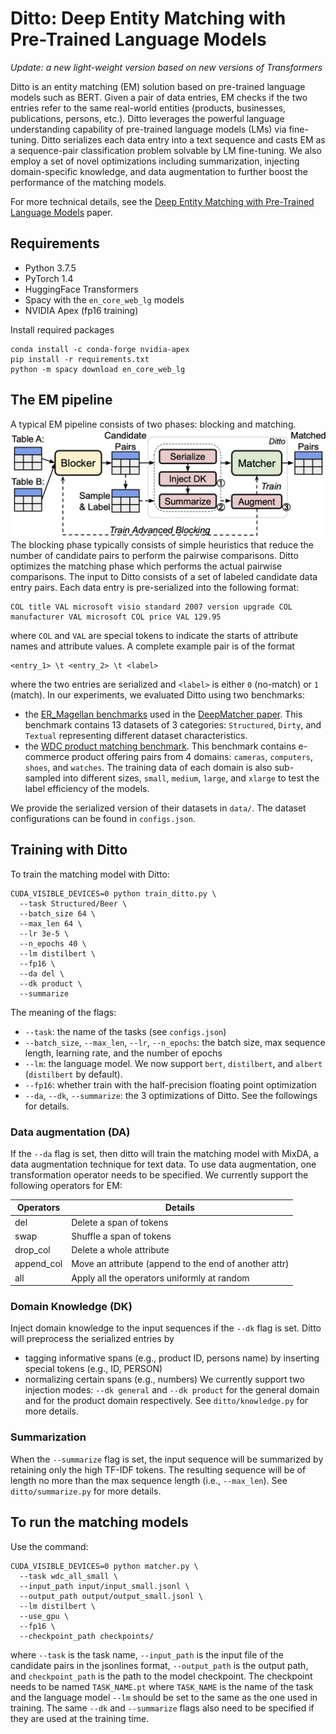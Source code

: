 # Ditto: Deep Entity Matching with Pre-Trained Language Models

*Update: a new light-weight version based on new versions of Transformers*

Ditto is an entity matching (EM) solution based on pre-trained language models such as BERT. Given a pair of data entries, EM checks if the two entries refer to the same real-world entities (products, businesses, publications, persons, etc.). Ditto leverages the powerful language understanding capability of pre-trained language models (LMs) via fine-tuning. Ditto serializes each data entry into a text sequence and casts EM as a sequence-pair classification problem solvable by LM fine-tuning. We also employ a set of novel optimizations including summarization, injecting domain-specific knowledge, and data augmentation to further boost the performance of the matching models.

For more technical details, see the [Deep Entity Matching with Pre-Trained Language Models](https://arxiv.org/abs/2004.00584) paper.

## Requirements

* Python 3.7.5
* PyTorch 1.4
* HuggingFace Transformers 
* Spacy with the ``en_core_web_lg`` models
* NVIDIA Apex (fp16 training)

Install required packages
```
conda install -c conda-forge nvidia-apex
pip install -r requirements.txt
python -m spacy download en_core_web_lg
```

## The EM pipeline

A typical EM pipeline consists of two phases: blocking and matching. 
![The EM pipeline of Ditto.](ditto.jpg)
The blocking phase typically consists of simple heuristics that reduce the number of candidate pairs to perform the pairwise comparisons. Ditto optimizes the matching phase which performs the actual pairwise comparisons. The input to Ditto consists of a set of labeled candidate data entry pairs. Each data entry is pre-serialized into the following format:
```
COL title VAL microsoft visio standard 2007 version upgrade COL manufacturer VAL microsoft COL price VAL 129.95
```
where ``COL`` and ``VAL`` are special tokens to indicate the starts of attribute names and attribute values. A complete example pair is of the format
```
<entry_1> \t <entry_2> \t <label>
```
where the two entries are serialized and ``<label>`` is either ``0`` (no-match) or ``1`` (match). In our experiments, we evaluated Ditto using two benchmarks:
* the [ER_Magellan benchmarks](https://github.com/anhaidgroup/deepmatcher/blob/master/Datasets.md) used in the [DeepMatcher paper](http://pages.cs.wisc.edu/~anhai/papers1/deepmatcher-sigmod18.pdf). This benchmark contains 13 datasets of 3 categories: ``Structured``, ``Dirty``, and ``Textual`` representing different dataset characteristics. 
* the [WDC product matching benchmark](http://webdatacommons.org/largescaleproductcorpus/v2/index.html). This benchmark contains e-commerce product offering pairs from 4 domains: ``cameras``, ``computers``, ``shoes``, and ``watches``. The training data of each domain is also sub-sampled into different sizes, ``small``, ``medium``, ``large``, and ``xlarge`` to test the label efficiency of the models. 

We provide the serialized version of their datasets in ``data/``. The dataset configurations can be found in ``configs.json``. 

## Training with Ditto

To train the matching model with Ditto:
```
CUDA_VISIBLE_DEVICES=0 python train_ditto.py \
  --task Structured/Beer \
  --batch_size 64 \
  --max_len 64 \
  --lr 3e-5 \
  --n_epochs 40 \
  --lm distilbert \
  --fp16 \
  --da del \
  --dk product \
  --summarize
```
The meaning of the flags:
* ``--task``: the name of the tasks (see ``configs.json``)
* ``--batch_size``, ``--max_len``, ``--lr``, ``--n_epochs``: the batch size, max sequence length, learning rate, and the number of epochs
* ``--lm``: the language model. We now support ``bert``, ``distilbert``, and ``albert`` (``distilbert`` by default).
* ``--fp16``: whether train with the half-precision floating point optimization
* ``--da``, ``--dk``, ``--summarize``: the 3 optimizations of Ditto. See the followings for details.

### Data augmentation (DA)

If the ``--da`` flag is set, then ditto will train the matching model with MixDA, a data augmentation technique for text data. To use data augmentation, one transformation operator needs to be specified. We currently support the following operators for EM:


| Operators       | Details                                           |
|-----------------|---------------------------------------------------|
|del              | Delete a span of tokens                      |
|swap             | Shuffle a span of tokens                          |
|drop_col         | Delete a whole attribute                          |
|append_col       | Move an attribute (append to the end of another attr) |
|all              | Apply all the operators uniformly at random    |

### Domain Knowledge (DK)

Inject domain knowledge to the input sequences if the ``--dk`` flag is set. Ditto will preprocess the serialized entries by
* tagging informative spans (e.g., product ID, persons name) by inserting special tokens (e.g., ID, PERSON)
* normalizing certain spans (e.g., numbers)
We currently support two injection modes: ``--dk general`` and ``--dk product`` for the general domain and for the product domain respectively. See ``ditto/knowledge.py`` for more details.

### Summarization
When the ``--summarize`` flag is set, the input sequence will be summarized by retaining only the high TF-IDF tokens. The resulting sequence will be of length no more than the max sequence length (i.e., ``--max_len``). See ``ditto/summarize.py`` for more details.

## To run the matching models
Use the command:
```
CUDA_VISIBLE_DEVICES=0 python matcher.py \
  --task wdc_all_small \
  --input_path input/input_small.jsonl \
  --output_path output/output_small.jsonl \
  --lm distilbert \
  --use_gpu \
  --fp16 \
  --checkpoint_path checkpoints/
```
where ``--task`` is the task name, ``--input_path`` is the input file of the candidate pairs in the jsonlines format, ``--output_path`` is the output path, and ``checkpoint_path`` is the path to the model checkpoint. The checkpoint needs to be named ``TASK_NAME.pt`` where ``TASK_NAME`` is the name of the task and the language model ``--lm`` should be set to the same as the one used in training. The same ``--dk`` and ``--summarize`` flags also need to be specified if they are used at the training time.
